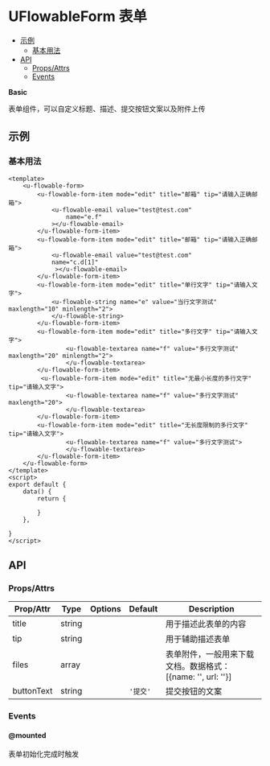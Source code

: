 <!-- 该 README.md 根据 api.yaml 和 docs/*.md 自动生成，为了方便在 GitHub 和 NPM 上查阅。如需修改，请查看源文件 -->

# UFlowableForm 表单

- [示例](#示例)
    - [基本用法](#基本用法)
- [API]()
    - [Props/Attrs](#propsattrs)
    - [Events](#events)

**Basic**

表单组件，可以自定义标题、描述、提交按钮文案以及附件上传

## 示例
### 基本用法

```vue
<template>
    <u-flowable-form>
        <u-flowable-form-item mode="edit" title="邮箱" tip="请输入正确邮箱">
            <u-flowable-email value="test@test.com" 
                name="e.f"
            ></u-flowable-email>
        </u-flowable-form-item>
        <u-flowable-form-item mode="edit" title="邮箱" tip="请输入正确邮箱">
            <u-flowable-email value="test@test.com"  
            name="c.d[1]"
             ></u-flowable-email>
        </u-flowable-form-item>
        <u-flowable-form-item mode="edit" title="单行文字" tip="请输入文字">
			<u-flowable-string name="e" value="当行文字测试" maxlength="10" minlength="2">
			</u-flowable-string>
        </u-flowable-form-item>
        <u-flowable-form-item mode="edit" title="多行文字" tip="请输入文字">
                <u-flowable-textarea name="f" value="多行文字测试" maxlength="20" minlength="2">
                </u-flowable-textarea>
        </u-flowable-form-item>
         <u-flowable-form-item mode="edit" title="无最小长度的多行文字" tip="请输入文字">
                <u-flowable-textarea name="f" value="多行文字测试" maxlength="20">
                </u-flowable-textarea>
        </u-flowable-form-item>
        <u-flowable-form-item mode="edit" title="无长度限制的多行文字" tip="请输入文字">
                <u-flowable-textarea name="f" value="多行文字测试">
                </u-flowable-textarea>
        </u-flowable-form-item>
    </u-flowable-form>
</template>
<script>
export default {
    data() {
        return {
            
        }
    },
    
}
</script>
```

## API
### Props/Attrs

| Prop/Attr | Type | Options | Default | Description |
| --------- | ---- | ------- | ------- | ----------- |
| title | string |  |  | 用于描述此表单的内容 |
| tip | string |  |  | 用于辅助描述表单 |
| files | array |  |  | 表单附件，一般用来下载文档。数据格式：[{name: '', url: ''}] |
| buttonText | string |  | `'提交'` | 提交按钮的文案 |

### Events

#### @mounted

表单初始化完成时触发

